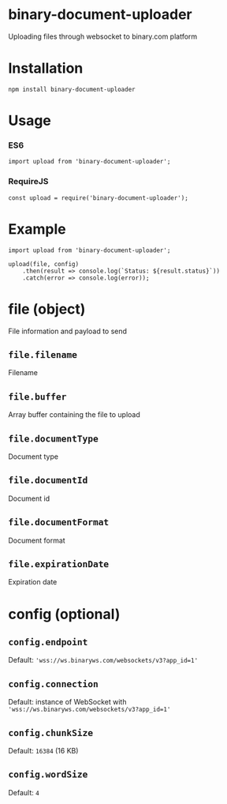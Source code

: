 # binary-document-uploader
Uploading files through websocket to binary.com platform

# Installation

```
npm install binary-document-uploader
```

# Usage

### ES6

```
import upload from 'binary-document-uploader';
```

### RequireJS

```
const upload = require('binary-document-uploader');
```

# Example

```
import upload from 'binary-document-uploader';

upload(file, config)
    .then(result => console.log(`Status: ${result.status}`))
    .catch(error => console.log(error));
```

# file (object)

File information and payload to send

## `file.filename`

Filename

## `file.buffer`

Array buffer containing the file to upload

## `file.documentType`

Document type

## `file.documentId`

Document id

## `file.documentFormat`

Document format

## `file.expirationDate`

Expiration date

# config (optional)

## `config.endpoint`

Default: `'wss://ws.binaryws.com/websockets/v3?app_id=1'`

## `config.connection`

Default: instance of WebSocket with `'wss://ws.binaryws.com/websockets/v3?app_id=1'`

## `config.chunkSize`

Default: `16384` (16 KB)

## `config.wordSize`

Default: `4`
